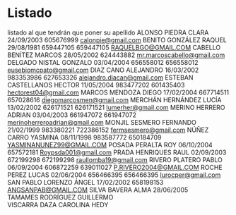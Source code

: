 # Listado
listado al que tendrán que poner su apellido
ALONSO	PIEDRA	CLARA	24/09/2003	605676999		calonpie@gmail.com
BENITO	GONZÁLEZ	RAQUEL	29/08/1981	659447105	659447105	RAQUELBGO@GMAIL.COM
CABELLO	BENÍTEZ	MARCOS	28/05/2002		624443882	mr.marcoscabello@gmail.com
DELGADO	NISTAL	GONZALO	03/04/2004	656558012	656558012	eusebiomcpato@gmail.com
DIAZ	CANO	ALEJANDRO	16/03/2002	983353986	627653326	alejandro.diacan@gmail.com
ESTEBAN	CASTELLANOS	HECTOR	11/05/2004	983477202	601435403	hectorest04@gmail.com
MARCOS	MENDOZA	DIEGO	17/02/2004	667714511	657028616	diegomarcosmen@gmail.com
MERCHÁN	HERNÁNDEZ	LUCÍA	13/02/2002	626171521	626171521	lumerher@gmail.com
MERINO	HERRERO	ADRIAN	03/04/2003	661947072	661947072	merinoherreroadrian@gmail.com
MONJIL	SESMERO	FERNANDO	21/02/1999	983380221	722386152	fermsesmero@gmail.com
NÚÑEZ	CARRO	YASMINA	08/11/1998	983587772	650184709	YASMINANUNEZ99@GMAIL.COM
POSADA	PERALTA	ROY	06/10/2004		657572181	Roypsda001@gmail.com
PRADA	HENRIQUES	RAUL	02/09/2003	672199298	672199298	raullomba19@gmail.com
RIVERO	PLATERO	PABLO	06/09/2004	606872259	639011027	P.RIVERO2004@GMAIL.COM
ROCHE	PEREZ	LUCAS	02/06/2004	656466395	656466395	lurocper@gmail.com
SAN PABLO	LORENZO	ÁNGEL	17/02/2002		658198153	ANGSANPAB@GMAIL.COM
SILVA	BAVERA	ALMA	28/06/2005	
TAMAMES	RODRÍGUEZ	GUILLERMO	
VISCARRA	DAZA	CAROLINA HEDY	
